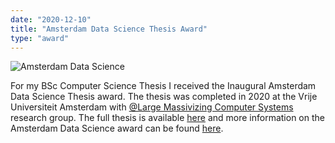 ```yaml
---
date: "2020-12-10"
title: "Amsterdam Data Science Thesis Award"
type: "award"
---
```


![Amsterdam Data Science](/images/misc/ads.png)

For my BSc Computer Science Thesis I received the Inaugural Amsterdam Data Science Thesis award. The thesis was completed in 2020 at the Vrije Universiteit Amsterdam with [@Large Massivizing Computer Systems](https://atlarge-research.com/) research group. The full thesis is available [here](https://nicktehrany.github.io/thesis/bsc-computer-science-thesis/) and more information on the Amsterdam Data Science award can be found [here](https://amsterdamdatascience.nl/news/winners-of-the-inaugural-ads-thesis-awards-announced/).
